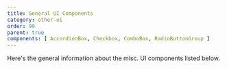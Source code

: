 ```yaml
---
title: General UI Components
category: other-ui
order: 99
parent: true
components: [ AccordionBox, Checkbox, ComboBox, RadioButtonGroup ]
---
```


Here's the general information about the misc. UI components listed below.